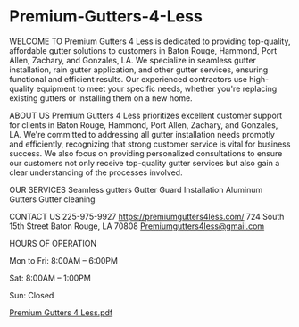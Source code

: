 # Premium-Gutters-4-Less
WELCOME TO
Premium Gutters 4 Less is dedicated to providing top-quality, affordable gutter solutions to customers in Baton Rouge, Hammond, Port Allen, Zachary, and Gonzales, LA. We specialize in seamless gutter installation, rain gutter application, and other gutter services, ensuring functional and efficient results. Our experienced contractors use high-quality equipment to meet your specific needs, whether you're replacing existing gutters or installing them on a new home.

ABOUT US
Premium Gutters 4 Less prioritizes excellent customer support for clients in Baton Rouge, Hammond, Port Allen, Zachary, and Gonzales, LA. We're committed to addressing all gutter installation needs promptly and efficiently, recognizing that strong customer service is vital for business success. We also focus on providing personalized consultations to ensure our customers not only receive top-quality gutter services but also gain a clear understanding of the processes involved.

OUR SERVICES
Seamless gutters
Gutter Guard Installation
Aluminum Gutters
Gutter cleaning

CONTACT US
225-975-9927
https://premiumgutters4less.com/
724 South 15th Street Baton Rouge, LA 70808
Premiumgutters4less@gmail.com

HOURS OF OPERATION

Mon to Fri: 8:00AM – 6:00PM

Sat: 8:00AM – 1:00PM

Sun:  Closed



[Premium  Gutters 4 Less.pdf](https://github.com/user-attachments/files/19483305/Premium.Gutters.4.Less.pdf)

